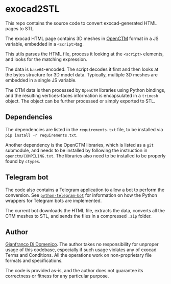 # exocad2STL
This repo contains the source code to convert exocad-generated HTML pages to STL.

The exocad HTML page contains 3D meshes in [OpenCTM](https://github.com/Danny02/OpenCTM) format in a JS variable, embedded in a `<script>`tag.

This utils parses the HTML file, process it looking at the `<script>` elements, and looks for the matching expression.

The data is `base64`-encoded. The script decodes it first and then looks at the bytes structure for 3D model data. Typically, multiple 3D meshes are embedded in a single JS variable.

The CTM data is then processed by `OpenCTM` libraries using Python bindings, and the resulting vertices-faces information is encapsulated in a `trimesh` object. The object can be further processed or simply exported to STL.

## Dependencies
The dependencies are listed in the `requirements.txt` file, to be installed via `pip install -r requirements.txt`.

Another dependency is the OpenCTM libraries, which is listed as a `git` submodule, and needs to be installed by following the instruction in `openctm/COMPILING.txt`. The libraries also need to be installed to be properly found by `ctypes`.

## Telegram bot
The code also contains a Telegram application to allow a bot to perform the conversion. See [`python-telegram-bot`](https://python-telegram-bot.org) for information on how the Python wrappers for Telegram bots are implemented. 

The current bot downloads the HTML file, extracts the data, converts all the CTM meshes to STL, and sends the files in a compressed `.zip` folder.

## Author
[Gianfranco Di Domenico](https://github.com/gian-didom). 
The author takes no responsibility for unproper usage of this codebase, especially if such usage violates any of exocad Terms and Conditions. All the operations work on non-proprietary file formats and specifications.

The code is provided as-is, and the author does not guarantee its correctness or fitness for any particular purpose. 